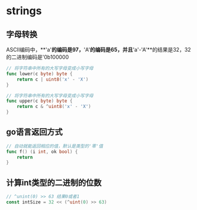 # strings

## 字母转换

ASCII编码中，**'a'**的编码是97，**'A'**的编码是65，并且**'a'-'A'**的结果是32，32的二进制编码是'0b100000

```go
// 将字符串中所有的大写字母变成小写字母
func lower(c byte) byte {
	return c | uint8('x' - 'X')
}

// 将字符串中所有的大写字母变成小写字母
func upper(c byte) byte {
	return c & ^uint8('x' - 'X')
}
```

## go语言返回方式

```go
// 自动就能返回相应的值，默认是类型的'零'值
func f() (i int, ok bool) {
    return
}
```

## 计算int类型的二进制的位数

```go
// ^unint(0) >> 63 结果0或者1
const intSize = 32 << (^uint(0) >> 63)
```

